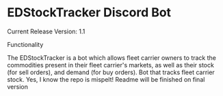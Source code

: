 # EDStockTracker Discord Bot

Current Release Version: 1.1

Functionality

The EDStockTracker is a bot which allows fleet carrier owners to track the commodities present in their fleet carrier's markets, as well as their stock (for sell orders), and demand (for buy orders).
Bot that tracks fleet carrier stock. Yes, I know the repo is mispelt!
Readme will be finished on final version
